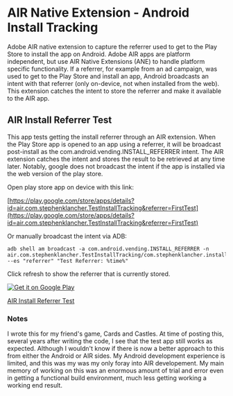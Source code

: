 # AIR Native Extension - Android Install Tracking

Adobe AIR native extension to capture the referrer used to get to the Play Store to install the app on Android.  Adobe AIR apps are platform independent, but use AIR Native Extensions (ANE) to handle platform specific functionality.  If a referrer, for example from an ad campaign, was used to get to the Play Store and install an app, Android broadcasts an intent with that referrer (only on-device, not when installed from the web).  This extension catches the intent to store the referrer and make it available to the AIR app.

## AIR Install Referrer Test

This app tests getting the install referrer through an AIR extension. When the Play Store app is opened to an app using a referrer, it will be broadcast post-install as the com.android.vending.INSTALL_REFERRER intent. The AIR extension catches the intent and stores the result to be retrieved at any time later. Notably, google does not broadcast the intent if the app is installed via the web version of the play store.

Open play store app on device with this link:

[https://play.google.com/store/apps/details?id=air.com.stephenklancher.TestInstallTracking&referrer=FirstTest](https://play.google.com/store/apps/details?id=air.com.stephenklancher.TestInstallTracking&referrer=FirstTest)

Or manually broadcast the intent via ADB:
```
adb shell am broadcast -a com.android.vending.INSTALL_REFERRER -n air.com.stephenklancher.TestInstallTracking/com.stephenklancher.installtracking.ReferrerReceiver --es "referrer" "Test Referrer: %time%"
```

Click refresh to show the referrer that is currently stored.

[![Get it on Google Play](https://play.google.com/intl/en_us/badges/images/badge_new.png)](https://play.google.com/store/apps/details?id=air.com.stephenklancher.TestInstallTracking&referrer=GitHub)

[AIR Install Referrer Test](https://play.google.com/store/apps/details?id=air.com.stephenklancher.TestInstallTracking&referrer=GitHub)

### Notes

I wrote this for my friend's game, Cards and Castles.  At time of posting this, several years after writing the code, I see that the test app still works as expected.  Although I wouldn't know if there is now a better approach to this from either the Android or AIR sides.  My Android development experience is limited, and this was my was my only foray into AIR developement.  My main memory of working on this was an enormous amount of trial and error even in getting a functional build environment, much less getting working a working end result.